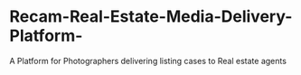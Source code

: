 # Recam-Real-Estate-Media-Delivery-Platform-
A Platform for Photographers delivering listing cases to Real estate agents
